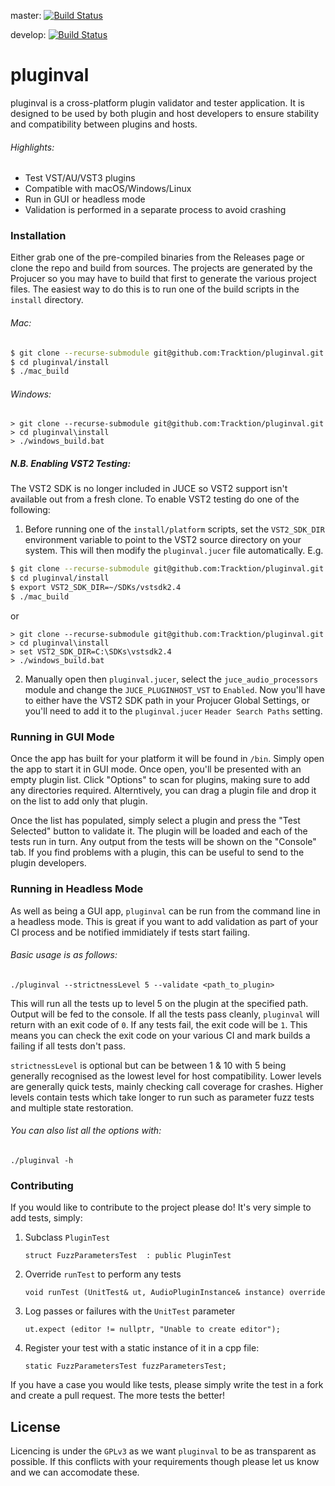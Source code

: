 master: [![Build Status](https://travis-ci.org/Tracktion/pluginval.svg?branch=master)](https://travis-ci.org/Tracktion/pluginval)

develop: [![Build Status](https://travis-ci.org/Tracktion/pluginval.svg?branch=develop)](https://travis-ci.org/Tracktion/pluginval)

# pluginval

pluginval is a cross-platform plugin validator and tester application. It is designed to be used by both plugin and host developers to ensure stability and compatibility between plugins and hosts.

###### Highlights:
  - Test VST/AU/VST3 plugins
  - Compatible with macOS/Windows/Linux
  - Run in GUI or headless mode
  - Validation is performed in a separate process to avoid crashing


### Installation

Either grab one of the pre-compiled binaries from the Releases page or clone the repo and build from sources.
The projects are generated by the Projucer so you may have to build that first to generate the various project files. The easiest way to do this is to run one of the build scripts in the `install` directory.
###### _Mac:_
```sh
$ git clone --recurse-submodule git@github.com:Tracktion/pluginval.git
$ cd pluginval/install
$ ./mac_build
```
###### _Windows:_
```shell
> git clone --recurse-submodule git@github.com:Tracktion/pluginval.git
> cd pluginval\install
> ./windows_build.bat
```


##### N.B. Enabling VST2 Testing:
The VST2 SDK is no longer included in JUCE so VST2 support isn't available out from a fresh clone. To enable VST2 testing do one of the following:
1. Before running one of the `install/platform` scripts, set the `VST2_SDK_DIR` environment variable to point to the VST2 source directory on your system. This will then modify the `pluginval.jucer` file automatically. E.g.
```sh
$ git clone --recurse-submodule git@github.com:Tracktion/pluginval.git
$ cd pluginval/install
$ export VST2_SDK_DIR=~/SDKs/vstsdk2.4
$ ./mac_build
```
or
```shell
> git clone --recurse-submodule git@github.com:Tracktion/pluginval.git
> cd pluginval\install
> set VST2_SDK_DIR=C:\SDKs\vstsdk2.4
> ./windows_build.bat
```

2. Manually open then `pluginval.jucer`, select the `juce_audio_processors` module and change the `JUCE_PLUGINHOST_VST` to `Enabled`.
Now you'll have to either have the VST2 SDK path in your Projucer Global Settings, or you'll need to add it to the `pluginval.jucer` `Header Search Paths` setting.


### Running in GUI Mode
Once the app has built for your platform it will be found in `/bin`. Simply open the app to start it in GUI mode. Once open, you'll be presented with an empty plugin list. Click "Options" to scan for plugins, making sure to add any directories required.
Alterntively, you can drag a plugin file and drop it on the list to add only that plugin.

Once the list has populated, simply select a plugin and press the "Test Selected" button to validate it. The plugin will be loaded and each of the tests run in turn. Any output from the tests will be shown on the "Console" tab.
If you find problems with a plugin, this can be useful to send to the plugin developers.

### Running in Headless Mode
As well as being a GUI app, `pluginval` can be run from the command line in a headless mode.
This is great if you want to add validation as part of your CI process and be notified immidiately if tests start failing.

###### Basic usage is as follows:
```
./pluginval --strictnessLevel 5 --validate <path_to_plugin>
```
This will run all the tests up to level 5 on the plugin at the specified path.
Output will be fed to the console.
If all the tests pass cleanly, `pluginval` will return with an exit code of `0`. If any tests fail, the exit code will be `1`.
This means you can check the exit code on your various CI and mark builds a failing if all tests don't pass.

`strictnessLevel` is optional but can be between 1 & 10 with 5 being generally recognised as the lowest level for host compatibility. Lower levels are generally quick tests, mainly checking call coverage for crashes. Higher levels contain tests which take longer to run such as parameter fuzz tests and multiple state restoration.

###### You can also list all the options with:
```
./pluginval -h
```

### Contributing
If you would like to contribute to the project please do! It's very simple to add tests, simply:
1) Subclass `PluginTest`
    ```
    struct FuzzParametersTest  : public PluginTest
    ```
2) Override `runTest` to perform any tests
    ```
    void runTest (UnitTest& ut, AudioPluginInstance& instance) override
    ```
3) Log passes or failures with the `UnitTest` parameter
    ```
    ut.expect (editor != nullptr, "Unable to create editor");
    ```
4) Register your test with a static instance of it in a cpp file:
   ```
   static FuzzParametersTest fuzzParametersTest;
   ```

If you have a case you would like tests, please simply write the test in a fork and create a pull request. The more tests the better!

License
----

Licencing is under the `GPLv3` as we want `pluginval` to be as transparent as possible. If this conflicts with your requirements though please let us know and we can accomodate these.
